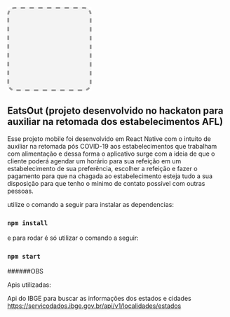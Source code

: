 ![Alt Text](https://github.com/rgrrms/EatsOut/blob/master/assets/icon.png)

## EatsOut (projeto desenvolvido no hackaton para auxiliar na retomada dos estabelecimentos AFL)

Esse projeto mobile foi desenvolvido em React Native com o intuito de auxiliar na retomada pós COVID-19 aos estabelecimentos 
que trabalham com alimentação e dessa forma o aplicativo surge com a ideia de que o cliente poderá agendar um horário para
sua refeição em um estabelecimento de sua preferência, escolher a refeição e fazer o pagamento para que na chagada ao 
estabelecimento esteja tudo a sua disposição para que tenho o mínimo de contato possível com outras pessoas.  

utilize o comando a seguir para instalar as dependencias:

### `npm install`

e para rodar é só utilizar o comando a seguir:

### `npm start`


######OBS

Apis utilizadas: 

Api do IBGE para buscar as informações dos estados e cidades
https://servicodados.ibge.gov.br/api/v1/localidades/estados



